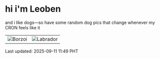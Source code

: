 # hi i'm Leoben

and i like dogs—so have some random dog pics that change whenever my CRON feels like it

|  |  |
|--------|----------|
| ![Borzoi](https://random-dog-vercel.vercel.app/api/random-borzoi?v=1757562580) | ![Labrador](https://random-dog-vercel.vercel.app/api/random-labrador?v=1757562580) |

Last updated: 2025-09-11 11:49 PHT
